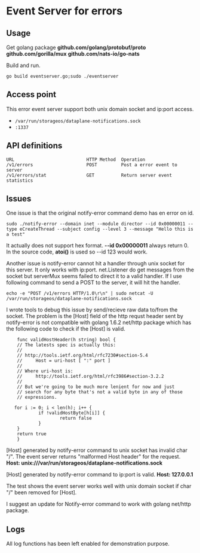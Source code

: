 # Event Server for errors

## Usage

Get golang package __github.com/golang/protobuf/proto__  __github.com/gorilla/mux__	 __github.com/nats-io/go-nats__

Build and run.

`go build eventserver.go;sudo ./eventserver
`

## Access point

This error event server support both unix domain socket and ip:port access. 

- `/var/run/storageos/dataplane-notifications.sock`
- `:1337`

## API definitions
    URL                           HTTP Method  Operation
    /v1/errors                    POST         Post a error event to server
    /v1/errors/stat               GET          Return server event statistics
   
## Issues

One issue is that the original notify-error command demo has en error on id. 

`sudo ./notify-error --domain inet --module director --id 0x00000011 --type eCreateThread --subject config --level 3 --message "Hello this is a test"`   

It actually does not support hex format. __--id 0x00000011__ always return 0. In the source code, __atoi()__ is used so --id 123 would work.

Another issue is notify-error cannot hit a handler through unix socket for this server. It only works with ip:port. net.Listener do get messages from the socket but serverMux seems failed to direct it to a valid handler. If I use following command to send a POST to the server, it will hit the handler.

`echo -e "POST /v1/errors HTTP/1.0\r\n" | sudo netcat -U /var/run/storageos/dataplane-notifications.sock`

I wrote tools to debug this issue by send/recieve raw data to/from the socket. The problem is the [Host] field of the http requst header sent by notify-error is not compatible with golang 1.6.2 net/http package which has the following code to check if the [Host] is valid.
 
        func validHostHeader(h string) bool {
        // The latests spec is actually this:
        //
        // http://tools.ietf.org/html/rfc7230#section-5.4
        //     Host = uri-host [ ":" port ]
        //
        // Where uri-host is:
        //     http://tools.ietf.org/html/rfc3986#section-3.2.2
        //
        // But we're going to be much more lenient for now and just
        // search for any byte that's not a valid byte in any of those
        // expressions. 
     
       for i := 0; i < len(h); i++ {
                if !validHostByte[h[i]] {
                        return false
                }
        }
        return true  
        }      

[Host] generated by notify-error command to unix socket has invalid char "/". The event server returns "malformed Host header" for the request.
 __Host: unix:///var/run/storageos/dataplane-notifications.sock__

[Host] generated by notify-error command to ip:port is valid.
 __Host: 127.0.0.1__

The test shows the event server works well with unix domain socket if char "/" been removed for [Host].

I suggest an update for Notify-error command to work with golang net/http package.

## Logs

All log functions has been left enabled for demonstration purpose.

